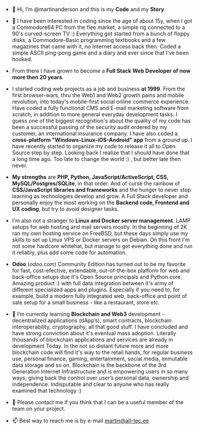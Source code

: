 - 👋 Hi, I’m @martinanderson and this is my **Code** and my **Story**.
- 👀 I have been interested in coding since the age of about 15y, when I got a Commodore64 PC from the flee market, a simple rig connected to a 90's curved-screen TV :)  Everything got started from a bunch of floppy disks, a Commodore-Basic programming textbooks and a few magazines that came with it, no Internet access back then.  Coded a simple ASCII ping-pong game and a diary and ever since that I've been hooked. 
- From there I have grown to become a **Full Stack Web Developer of now more then 20 years**. 
- I started coding web projects as a job and business **at 1999**. From the first browser-wars, thru the Web1 and Web2 growth pains and mobile revolution, into today's mobile-first social online commerce experience. Have coded a fully functional CMS and E-mail marketing software from scratch, in addition to more general everyday development tasks. I guess one of the biggest recognition's about the quality of my code has been a successful passing of the security audit ordered by my customer, an international insurance company. I have also coded a **cross-platform "Windows-Linux-iOS-Android" app** from a ground up.  I have recently started to organize my code to release it all to Open Source step by step. Looking back I realize that I should have done that a long time ago. Too late to change the world :) , but better late then never.  
- **My strengths** are **PHP, Python, JavaScript/ActiveScript, CSS, MySQL/Postgres/SQLite**, in that order. And of curse the rainbow of **CSS/JavaScript libraries and frameworks** and the hunger to never stop learning as technologies develop and grow. A Full Stack developer and personally enjoy the most working on the **Backend code, Frontend and UX coding**, but try to avoid designer tasks. 
- I'm also not a stranger to **Linux and Docker server management**. LAMP setups for web hosting and mail servers mostly. In the beginning of 2K ran my own hosting service on FreeBSD, but these days simply use my skills to set up Linux VPS or Docker servers on Debian. On this front I'm not some hardcore whitehat, but manage to get everything done and run it reliably, plus add some code for automation.  
- **Odoo** (*odoo.com*) Community Edition has turned out to be my favorite for fast, cost-efective, extendable, out-of-the-box platform for web and back-office setups due it's Open Source principals and Python core. Amazing product :) with full data integration between it's army of different specialized apps and plugins. Especially if you need to, for example, build a modern fully integrated web, back-office and point of sale setup for a small business - like a restaurant, store etc.

- 🌱 I’m currently learning **Blockchain and Web3** development - decentralized applications (dApp’s), smart contracts, blockchain interoperability, cryptography, all that good stuff. I have concluded and have strong conviction about it's eventual mass adoption. Literally thousands of blockchain applications and services are already in development Today. In the not so distant future more and more blockchain code will find it's way to the retail hands, for regular business use, personal finance, gaming, entertainment, social media, immutable data storage and so on. Blockchain is the backbone of the 3rd Generation Internet Infrastructure and is empowering users in so many ways, giving back the  control over user’s personal data, ownership and independence. Indisputable and clear to anyone who has really examined that technology :)

- 💞️ Please contact me if you think that I can be a useful member of the team on your project. 
- 📫 Best way to reach me is by e-mail martin@all-tec.ee

